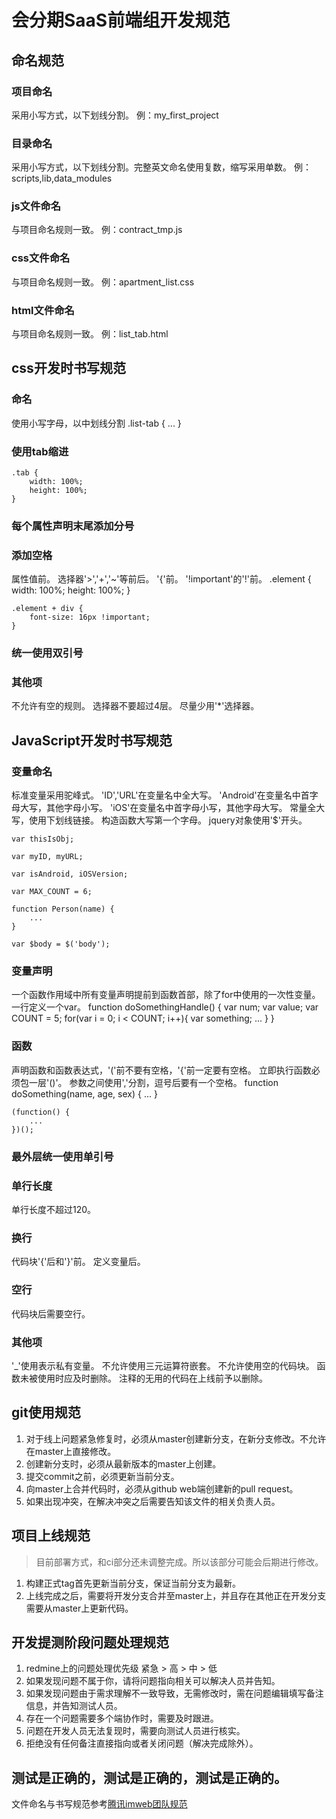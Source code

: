 # 会分期SaaS前端组开发规范

## 命名规范
### 项目命名
采用小写方式，以下划线分割。
例：my_first_project

### 目录命名
采用小写方式，以下划线分割。完整英文命名使用复数，缩写采用单数。
例：scripts,lib,data_modules

### js文件命名
与项目命名规则一致。
例：contract_tmp.js

### css文件命名
与项目命名规则一致。
例：apartment_list.css

### html文件命名
与项目命名规则一致。
例：list_tab.html

## css开发时书写规范
### 命名
使用小写字母，以中划线分割
    .list-tab {
        ...
    }

### 使用tab缩进
    .tab {
        width: 100%;
        height: 100%;
    }

### 每个属性声明末尾添加分号

### 添加空格
属性值前。
选择器'>','+','~'等前后。
'{'前。
'!important'的'!'前。
    .element {
        width: 100%;
        height: 100%;
    }

    .element + div {
        font-size: 16px !important;
    }

### 统一使用双引号

### 其他项
不允许有空的规则。
选择器不要超过4层。
尽量少用'*'选择器。

## JavaScript开发时书写规范
### 变量命名
标准变量采用驼峰式。
'ID','URL'在变量名中全大写。
'Android'在变量名中首字母大写，其他字母小写。
'iOS'在变量名中首字母小写，其他字母大写。
常量全大写，使用下划线链接。
构造函数大写第一个字母。
jquery对象使用'$'开头。

    var thisIsObj;

    var myID, myURL;

    var isAndroid, iOSVersion;

    var MAX_COUNT = 6;

    function Person(name) {
        ...
    }

    var $body = $('body');

### 变量声明
一个函数作用域中所有变量声明提前到函数首部，除了for中使用的一次性变量。
一行定义一个var。
    function doSomethingHandle() {
        var num;
        var value;
        var COUNT = 5;
        for(var i = 0; i < COUNT; i++){
            var something;
            ...
        }
    }

### 函数
声明函数和函数表达式，'('前不要有空格，'{'前一定要有空格。
立即执行函数必须包一层'()'。
参数之间使用','分割，逗号后要有一个空格。
    function doSomething(name, age, sex) {
        ...
    }

    (function() {
        ...
    })();

### 最外层统一使用单引号

### 单行长度
单行长度不超过120。

### 换行
代码块'{'后和'}'前。
定义变量后。

### 空行
代码块后需要空行。

### 其他项
'_'使用表示私有变量。
不允许使用三元运算符嵌套。
不允许使用空的代码块。
函数未被使用时应及时删除。
注释的无用的代码在上线前予以删除。

## git使用规范
1. 对于线上问题紧急修复时，必须从master创建新分支，在新分支修改。不允许在master上直接修改。
2. 创建新分支时，必须从最新版本的master上创建。
3. 提交commit之前，必须更新当前分支。
4. 向master上合并代码时，必须从github web端创建新的pull request。
5. 如果出现冲突，在解决冲突之后需要告知该文件的相关负责人员。

## 项目上线规范
>目前部署方式，和ci部分还未调整完成。所以该部分可能会后期进行修改。

1. 构建正式tag首先更新当前分支，保证当前分支为最新。
2. 上线完成之后，需要将开发分支合并至master上，并且存在其他正在开发分支需要从master上更新代码。

## 开发提测阶段问题处理规范
1. redmine上的问题处理优先级 紧急 > 高 > 中 > 低
2. 如果发现问题不属于你，请将问题指向相关可以解决人员并告知。
3. 如果发现问题由于需求理解不一致导致，无需修改时，需在问题编辑填写备注信息，并告知测试人员。
4. 存在一个问题需要多个端协作时，需要及时跟进。
5. 问题在开发人员无法复现时，需要向测试人员进行核实。
6. 拒绝没有任何备注直接指向或者关闭问题（解决完成除外）。

## 测试是正确的，测试是正确的，测试是正确的。


文件命名与书写规范参考[腾讯imweb团队规范](http://imweb.github.io/CodeGuide/#js-variable-declaration)
